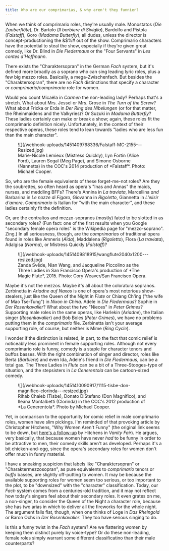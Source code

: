 ```yaml
---
title: Who are our comprimarias, & why aren't they funnier?
---
```


When we think of comprimario roles, they're usually male. Monostatos (*Die Zauberflöte*), Dr. Bartolo (*Il barbiere di Siviglia*), Bardolfo and Pistola (*Falstaff*), Goro (*Madama Butterfly*), all dudes, unless the director is concept-productioning the &$%# out of the show. Comprimario characters have the potential to steal the show, especially if they're given great comedy, like Dr. Blind in *Die Fledermaus* or the "Four Servants" in *Les contes d'Hoffmann*.

There exists the "Charaktersopran" in the German *Fach* system, but it's defined more broadly as a soprano who can sing leading lyric roles, plus a few big mezzo roles. Basically, a mega-Zwischenfach. But besides the "Charaktersopran", there are no *Fach* distinctions that specify a character or *comprimario/comprimaria* role for women.
 
Would you count Micaëla in *Carmen* the non-leading lady? Perhaps that's a stretch. What about Mrs. Jessel or Mrs. Grose in *The Turn of the Screw*? What about Fricka or Erda in *Der Ring des Nibelungen* (or for that matter, the Rheinmaidens and the Valkyries)? Or Suzuki in *Madama Butterfly*? These ladies certainly can make or break a show; again, these roles fit the comprimario definition nicely. Unfortunately, in the context of their respective operas, these roles tend to lean towards "ladies who are less fun than the main character".

<figure data-type="image">
![](/webhook-uploads/1451409768336/Falstaff-MC-2155---Resized.jpg)<figcaption>Marie-Nicole Lemieux (Mistress Quickly), Lyn Fortin (Alice Ford), Lauren Segal (Meg Page), and Simone Osborne (Nannetta) in the COC's 2014 production of *Falstaff*. Photo: Michael Cooper.</figcaption>
</figure>

So, who are the female equivalents of these forget-me-not roles? Are they the soubrettes, so often heard as opera's "Inas and Annas" the maids, nurses, and meddling BFFs? There's Annina in *La traviata*, Marcellina *and* Barbarina in *Le nozze di Figaro*, Giovanna in *Rigoletto*, Giannetta in *L'elisir d'amore*. *Comprimario* is Italian for "with the main character", and these ladies certainly fit the definition.

Or, are the contraltos and mezzo-sopranos (mostly) fated to be slotted in as secondary roles? (Fun fact: one of the first results when you Google "secondary female opera roles" is the Wikipedia page for "mezzo-soprano". Zing.) In all seriousness, though, are the *comprimarias* of traditional opera found in roles like Amneris (*Aïda*), Maddalena (*Rigoletto*), Flora (*La traviata*), Adalgisa (*Norma*), or Mistress Quickly (*Falstaff*)?

<figure data-type="image">
![](/webhook-uploads/1451409818915/wangflute2040x1200---resized.jpg)<figcaption>Zanda Svēde, Nian Wang, and Jacqueline Piccolino as the Three Ladies in San Francisco Opera's production of *The Magic Flute*, 2015. Photo: Cory Weaver/San Francisco Opera.</figcaption>
</figure>

Maybe it's not the mezzos. Maybe it's all about the coloratura sopranos. Zerbinetta in *Ariadne auf Naxos* is one of opera's most notorious show-stealers, just like the Queen of the Night in *Flute* or Chiang Ch'ing ("the wife of Mao Tse-Tung") in *Nixon in China*. Adele in *Die Fledermaus*? Sophie in *Der Rosenkavalier*? What about the two "Nieces" in *Peter Grimes*? Supporting male roles in the same operas, like Harlekin (*Ariadne*), the Italian singer (*Rosenkavalier*) and Bob Boles (*Peter Grimes*), we have no problems putting them in the *comprimario* file. Zerbinetta isn't your average supporting role, of course, but neither is Mime (*Ring Cycle*).

I wonder if the distinction is related, in part, to the fact that comic relief is noticeably less prominent in female supporting roles. Although not every comprimario role is funny, comedy is a staple for character tenors and buffos basses. With the right combination of singer and director, roles like Berta (*Barbiere*) and even Ida, Adele's friend in *Die Fledermaus*, can be a total gas. The Three Ladies in *Flute* can be a bit of a Three-Stooges-type of situation, and the stepsisters in *La Cenerentola* can be cartoon-sized comedy.

<figure data-type="image">
![](/webhook-uploads/1451410090917/1115-tisbe-don-magnifico-clorinda---resized.jpg)
<figcaption>Rihab Chaieb (Tisbe), Donato DiStefano (Don Magnifico), and Ileana Montalbetti (Clorinda) in the COC's 2012 production of *La Cenerentola*. Photo by Michael Cooper.</figcaption>
</figure>

Yet, in comparison to the opportunity for comic relief in male comprimario roles, women have slim pickings. I'm reminded of that provoking article by Christopher Hitchens, "Why Women Aren't Funny" (the original link seems to be down, but [here's a follow-up](http://www.vanityfair.com/culture/2008/04/hitchens200804) by Hitchens in *Vanity Fair*). He argues, very basically, that because women have never *had* to be funny in order to be attractive to men, their comedy skills aren't as developed. Perhaps it's a bit chicken-and-egg, since the opera's secondary roles for women don't offer much in funny material.

I have a sneaking suspicion that labels like "Charaktersopran" or "Charaktermezzosopran", as pure equivalents to *comprimario* tenors or *buffo* basses, are slightly off-putting to women. It may be because the available supporting roles for women seem too serious, or too important to the plot, to be "downsized" with the "character" classification. Today, our *Fach* system comes from a centuries-old tradition, and it may not reflect how today's singers feel about their secondary roles. It even grates on me, a non-singer, to consider the Queen of the Night a character role, because she has two arias in which to deliver all the fireworks for the whole night. The argument falls flat, though, when one thinks of Loge in *Das Rheingold* or Baron Ochs in *Der Rosenkavalier*. They too have serious singing to do.

Is this a funny twist in the *Fach* system? Are we flattering women by keeping them distinct purely by voice-type? Or do these non-leading, female roles simply warrant some different classificatino than their male counterparts?
